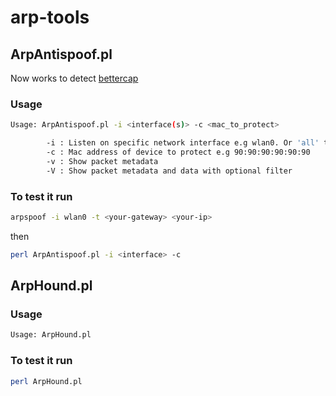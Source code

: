 # arp-tools

## ArpAntispoof.pl
Now works to detect [bettercap](http://github.com/bettercap/bettercap)
### Usage

```bash
Usage: ArpAntispoof.pl -i <interface(s)> -c <mac_to_protect>

        -i : Listen on specific network interface e.g wlan0. Or 'all' to listen on all interfaces
        -c : Mac address of device to protect e.g 90:90:90:90:90:90
        -v : Show packet metadata
        -V : Show packet metadata and data with optional filter
```

### To test it run

```bash
arpspoof -i wlan0 -t <your-gateway> <your-ip>
```

then

```bash
perl ArpAntispoof.pl -i <interface> -c 
```

## ArpHound.pl

### Usage

```bash
Usage: ArpHound.pl
```

### To test it run

```bash
perl ArpHound.pl
```